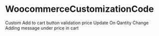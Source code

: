 # WoocommerceCustomizationCode
Custom Add to cart button validation 
price Update On Qantity Change
Adding message under price in cart 
